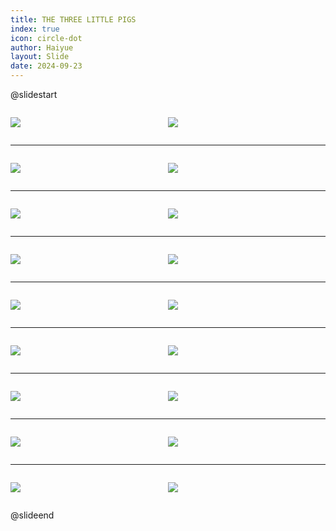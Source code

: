 ```yaml
---
title: THE THREE LITTLE PIGS
index: true
icon: circle-dot
author: Haiyue
layout: Slide
date: 2024-09-23
---
```

 
@slidestart

<div style="display:flex">
<div style="flex:1">

![](/reading/english/Level-M/THE%20THREE%20LITTLE%20PIGS/001.webp)
</div>
<div style="flex:1">

![](/reading/english/Level-M/THE%20THREE%20LITTLE%20PIGS/002.webp)
</div>
</div>

---

<div style="display:flex">
<div style="flex:1">

![](/reading/english/Level-M/THE%20THREE%20LITTLE%20PIGS/003.webp)
</div>
<div style="flex:1">

![](/reading/english/Level-M/THE%20THREE%20LITTLE%20PIGS/004.webp)
</div>
</div>

---

<div style="display:flex">
<div style="flex:1">

![](/reading/english/Level-M/THE%20THREE%20LITTLE%20PIGS/005.webp)
</div>
<div style="flex:1">

![](/reading/english/Level-M/THE%20THREE%20LITTLE%20PIGS/006.webp)
</div>
</div>

---

<div style="display:flex">
<div style="flex:1">

![](/reading/english/Level-M/THE%20THREE%20LITTLE%20PIGS/007.webp)
</div>
<div style="flex:1">

![](/reading/english/Level-M/THE%20THREE%20LITTLE%20PIGS/008.webp)
</div>
</div>

---

<div style="display:flex">
<div style="flex:1">

![](/reading/english/Level-M/THE%20THREE%20LITTLE%20PIGS/009.webp)
</div>
<div style="flex:1">

![](/reading/english/Level-M/THE%20THREE%20LITTLE%20PIGS/010.webp)
</div>
</div>

---

<div style="display:flex">
<div style="flex:1">

![](/reading/english/Level-M/THE%20THREE%20LITTLE%20PIGS/011.webp)
</div>
<div style="flex:1">

![](/reading/english/Level-M/THE%20THREE%20LITTLE%20PIGS/012.webp)
</div>
</div>

---

<div style="display:flex">
<div style="flex:1">

![](/reading/english/Level-M/THE%20THREE%20LITTLE%20PIGS/013.webp)
</div>
<div style="flex:1">

![](/reading/english/Level-M/THE%20THREE%20LITTLE%20PIGS/014.webp)
</div>
</div>

---

<div style="display:flex">
<div style="flex:1">

![](/reading/english/Level-M/THE%20THREE%20LITTLE%20PIGS/015.webp)
</div>
<div style="flex:1">

![](/reading/english/Level-M/THE%20THREE%20LITTLE%20PIGS/016.webp)
</div>
</div>

---

<div style="display:flex">
<div style="flex:1">

![](/reading/english/Level-M/THE%20THREE%20LITTLE%20PIGS/017.webp)
</div>
<div style="flex:1">

![](/reading/english/Level-M/THE%20THREE%20LITTLE%20PIGS/018.webp)
</div>
</div>

@slideend